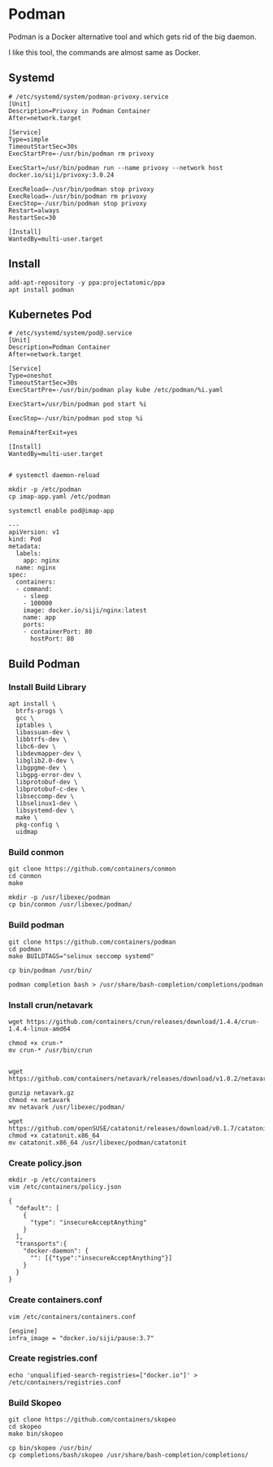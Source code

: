 # Podman

Podman is a Docker alternative tool and which gets rid of the big daemon.

I like this tool, the commands are almost same as Docker.

## Systemd

```
# /etc/systemd/system/podman-privoxy.service
[Unit]
Description=Privoxy in Podman Container
After=network.target

[Service]
Type=simple
TimeoutStartSec=30s
ExecStartPre=-/usr/bin/podman rm privoxy

ExecStart=/usr/bin/podman run --name privoxy --network host docker.io/siji/privoxy:3.0.24

ExecReload=-/usr/bin/podman stop privoxy
ExecReload=-/usr/bin/podman rm privoxy
ExecStop=-/usr/bin/podman stop privoxy
Restart=always
RestartSec=30

[Install]
WantedBy=multi-user.target
```

## Install

```
add-apt-repository -y ppa:projectatomic/ppa
apt install podman
```

## Kubernetes Pod

```
# /etc/systemd/system/pod@.service
[Unit]
Description=Podman Container
After=network.target

[Service]
Type=oneshot
TimeoutStartSec=30s
ExecStartPre=-/usr/bin/podman play kube /etc/podman/%i.yaml

ExecStart=/usr/bin/podman pod start %i

ExecStop=-/usr/bin/podman pod stop %i

RemainAfterExit=yes

[Install]
WantedBy=multi-user.target


# systemctl daemon-reload
```

```
mkdir -p /etc/podman
cp imap-app.yaml /etc/podman

systemctl enable pod@imap-app
```

```
---
apiVersion: v1
kind: Pod
metadata:
  labels:
    app: nginx
  name: nginx
spec:
  containers:
  - command:
    - sleep
    - 100000
    image: docker.io/siji/nginx:latest
    name: app
    ports:
    - containerPort: 80
      hostPort: 80
```

## Build Podman

### Install Build Library

```
apt install \
  btrfs-progs \
  gcc \
  iptables \
  libassuan-dev \
  libbtrfs-dev \
  libc6-dev \
  libdevmapper-dev \
  libglib2.0-dev \
  libgpgme-dev \
  libgpg-error-dev \
  libprotobuf-dev \
  libprotobuf-c-dev \
  libseccomp-dev \
  libselinux1-dev \
  libsystemd-dev \
  make \
  pkg-config \
  uidmap
```

### Build conmon

```
git clone https://github.com/containers/conmon
cd conmon
make

mkdir -p /usr/libexec/podman
cp bin/conmon /usr/libexec/podman/
```

### Build podman

```
git clone https://github.com/containers/podman
cd podman
make BUILDTAGS="selinux seccomp systemd"

cp bin/podman /usr/bin/

podman completion bash > /usr/share/bash-completion/completions/podman
```

### Install crun/netavark

```
wget https://github.com/containers/crun/releases/download/1.4.4/crun-1.4.4-linux-amd64

chmod +x crun-*
mv crun-* /usr/bin/crun


wget https://github.com/containers/netavark/releases/download/v1.0.2/netavark.gz

gunzip netavark.gz
chmod +x netavark
mv netavark /usr/libexec/podman/

wget https://github.com/openSUSE/catatonit/releases/download/v0.1.7/catatonit.x86_64
chmod +x catatonit.x86_64
mv catatonit.x86_64 /usr/libexec/podman/catatonit
```

### Create policy.json

```
mkdir -p /etc/containers
vim /etc/containers/policy.json

{
  "default": [
    {
      "type": "insecureAcceptAnything"
    }
  ],
  "transports":{
    "docker-daemon": {
      "": [{"type":"insecureAcceptAnything"}]
    }
  }
}
```

### Create containers.conf

```
vim /etc/containers/containers.conf

[engine]
infra_image = "docker.io/siji/pause:3.7"
```

### Create registries.conf

```
echo 'unqualified-search-registries=["docker.io"]' > /etc/containers/registries.conf
```

### Build Skopeo

```
git clone https://github.com/containers/skopeo
cd skopeo
make bin/skopeo

cp bin/skopeo /usr/bin/
cp completions/bash/skopeo /usr/share/bash-completion/completions/
```
